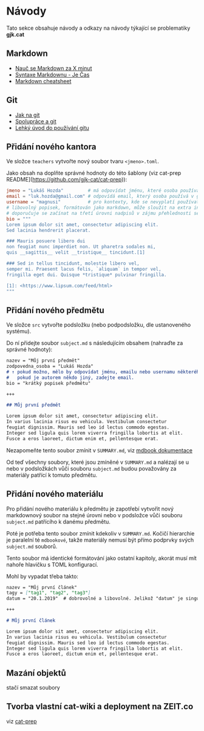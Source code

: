 # Návody

Tato sekce obsahuje návody a odkazy na návody týkající se problematiky __gjk.cat__

## Markdown

- [Nauč se Markdown za X minut](https://learnxinyminutes.com/docs/cs-cz/markdown/)
- [Syntaxe Markdownu - Je Čas](https://jecas.cz/markdown)
- [Markdown cheatsheet](https://github.com/adam-p/markdown-here/wiki/Markdown-Cheatsheet)

## Git

- [Jak na git](https://www.kutac.cz/serialy/jak-na-git)
- [Spolupráce a git](https://naucse.python.cz/lessons/git/git-collaboration-2in1/)
- [Lehký úvod do používání gitu](https://www.fi.muni.cz/pb161/navody/git)

## Přidání nového kantora

Ve složce `teachers` vytvořte nový soubor tvaru `<jmeno>.toml`.

Jako obsah na doplňte správné hodnoty do této šablony (viz cat-prep README](https://github.com/gjk-cat/cat-prep)):

```toml
jmeno = "Lukáš Hozda"         # má odpovídat jménu, které osoba používá v gitu, tj. `user.name`
email = "luk.hozda@gmail.com" # odpovídá email, který osoba používá v gitu, tj. `user.email`
username = "magnusi"          # pro kontexty, kde se nevyplatí používat email nebo jméno, např. odkazy
# libovolný popisek, formátován jako markdown, může sloužit na extra informace
# doporučuje se začínat na třetí úrovni nadpisů v zájmu přehlednosti seznamu vyučujících
bio = """
Lorem ipsum dolor sit amet, consectetur adipiscing elit.
Sed lacinia hendrerit placerat.

### Mauris posuere libero dui
non feugiat nunc imperdiet non. Ut pharetra sodales mi,
quis __sagittis__ velit __tristique__ tincidunt.[1]

### Sed in tellus tincidunt, molestie libero vel,
semper mi. Praesent lacus felis, `aliquam` in tempor vel,
fringilla eget dui. Quisque *tristique* pulvinar fringilla.

[1]: <https://www.lipsum.com/feed/html>
"""
```

## Přidání nového předmětu

Ve složce `src` vytvořte podsložku (nebo podpodsložku, dle ustanoveného systému).

Do ní přidejte soubor `subject.md` s následujícím obsahem (nahraďte za správné hodnoty):

```markdown
nazev = "Můj první předmět"
zodpovedna_osoba = "Lukáš Hozda"
# ↑ pokud možno, mělo by odpovídat jménu, emailu nebo usernamu některého vyučujícícho
#   pokud je autorem někdo jiný, zadejte email.
bio = "krátký popisek předmětu"

+++

## Můj první předmět

Lorem ipsum dolor sit amet, consectetur adipiscing elit.
In varius lacinia risus eu vehicula. Vestibulum consectetur
feugiat dignissim. Mauris sed leo id lectus commodo egestas.
Integer sed ligula quis lorem viverra fringilla lobortis at elit.
Fusce a eros laoreet, dictum enim et, pellentesque erat.

```

Nezapomeňte tento soubor zmínit v `SUMMARY.md`,
viz [mdbook dokumentace](https://phaiax.github.io/mdBook/format/summary.html)

Od teď všechny soubory, které jsou zmíněné v `SUMMARY.md`
a nalézají se u nebo v podsložkách vůči souboru `subject.md`
budou považovány za materiály patřící k tomuto předmětu.

## Přidání nového materiálu

Pro přidání nového materiálu k předmětu je zapotřebí vytvořit
nový markdownový soubor na stejné úrovni nebo v podsložce vůči souboru
`subject.md` patřícího k danému předmětu.

Poté je potřeba tento soubor zmínit kdekoliv v `SUMMARY.md`.
Kočičí hierarchie je paralelní té `mdbookové`,
takže materiály nemusí být přímo podprvky svých `subject.md` souborů.

Tento soubor má identické formátování jako ostatní kapitoly, akorát musí
mít nahoře hlavičku s TOML konfigurací.

Mohl by vypadat třeba takto:

```markdown
nazev = "Můj první článek"
tagy = ["tag1", "tag2", "tag3"]
datum = "20.1.2019"  # dobrovolné a libovolné. Jelikož "datum" je singulár  od "data", lze použít jakkoliv :^)

+++

# Můj první článek

Lorem ipsum dolor sit amet, consectetur adipiscing elit.
In varius lacinia risus eu vehicula. Vestibulum consectetur
feugiat dignissim. Mauris sed leo id lectus commodo egestas.
Integer sed ligula quis lorem viverra fringilla lobortis at elit.
Fusce a eros laoreet, dictum enim et, pellentesque erat.
```

## Mazání objektů

stačí smazat soubory

## Tvorba vlastní cat-wiki a deployment na ZEIT.co

viz [cat-prep](https://github.com/gjk-cat/cat-prep)
